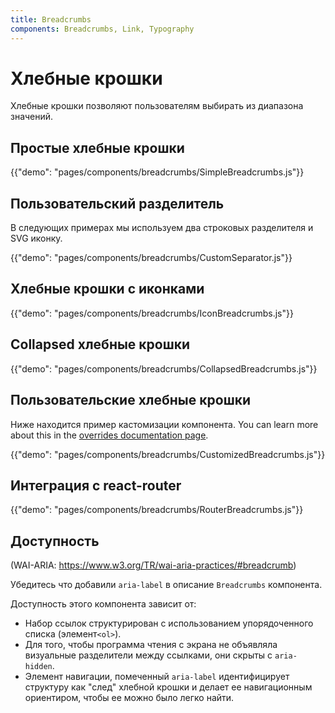 ```yaml
---
title: Breadcrumbs
components: Breadcrumbs, Link, Typography
---
```


# Хлебные крошки

<p class="description">Хлебные крошки позволяют пользователям выбирать из диапазона значений.</p>

## Простые хлебные крошки

{{"demo": "pages/components/breadcrumbs/SimpleBreadcrumbs.js"}}

## Пользовательский разделитель

В следующих примерах мы используем два строковых разделителя и SVG иконку.

{{"demo": "pages/components/breadcrumbs/CustomSeparator.js"}}

## Хлебные крошки с иконками

{{"demo": "pages/components/breadcrumbs/IconBreadcrumbs.js"}}

## Collapsed хлебные крошки

{{"demo": "pages/components/breadcrumbs/CollapsedBreadcrumbs.js"}}

## Пользовательские хлебные крошки

Ниже находится пример кастомизации компонента. You can learn more about this in the [overrides documentation page](/customization/components/).

{{"demo": "pages/components/breadcrumbs/CustomizedBreadcrumbs.js"}}

## Интеграция с react-router

{{"demo": "pages/components/breadcrumbs/RouterBreadcrumbs.js"}}

## Доступность

(WAI-ARIA: https://www.w3.org/TR/wai-aria-practices/#breadcrumb)

Убедитесь что добавили `aria-label` в описание `Breadcrumbs` компонента.

Доступность этого компонента зависит от:

- Набор ссылок структурирован с использованием упорядоченного списка (элемент`<ol>`).
- Для того, чтобы программа чтения с экрана не объявляла визуальные разделители между ссылками, они скрыты с `aria-hidden`.
- Элемент навигации, помеченный `aria-label` идентифицирует структуру как "след" хлебной крошки и делает ее навигационным ориентиром, чтобы ее можно было легко найти.